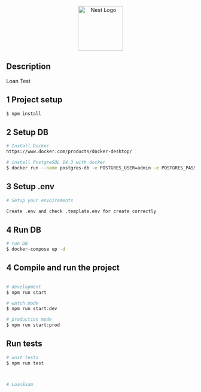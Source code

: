 <p align="center">
  <a href="http://nestjs.com/" target="blank"><img src="https://nestjs.com/img/logo-small.svg" width="120" alt="Nest Logo" /></a>
</p>


## Description

Loan Test

## 1 Project setup

```bash
$ npm install
```


## 2 Setup DB

``` bash
# Install Docker
https://www.docker.com/products/docker-desktop/
```

``` bash
# install PostgreSQL 14.3 with docker
$ docker run --name postgres-db -e POSTGRES_USER=admin -e POSTGRES_PASSWORD=admin -e POSTGRES_DB=mydatabase -p 5432:5432 -d postgres:14.3

```

## 3 Setup .env

```bash
# Setup your envoirements 

Create .env and check .template.env for create correctly
```


## 4 Run DB

```bash
# run DB
$ docker-compose up -d
```

## 4 Compile and run the project


```bash

# development
$ npm run start

# watch mode
$ npm run start:dev

# production mode
$ npm run start:prod
```

## Run tests

```bash
# unit tests
$ npm run test



# LoanExam
